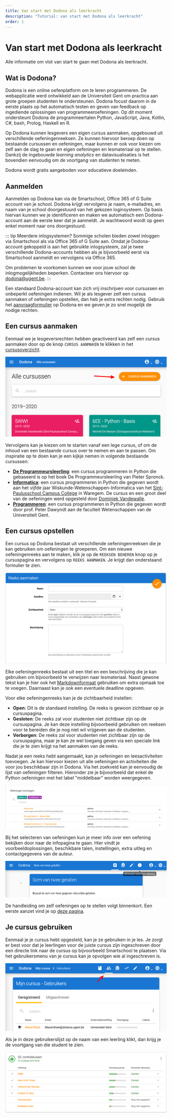 ```yaml
---
title: Van start met Dodona als leerkracht
description: "Tutorial: van start met Dodona als leerkracht"
order: 1
---
```


# Van start met Dodona als leerkracht

Alle informatie om vlot van start te gaan met Dodona als leerkracht.

## Wat is Dodona?

Dodona is een online oefenplatform om te leren programmeren. De webapplicatie werd ontwikkeld aan de Universiteit Gent om practica aan grote groepen studenten te ondersteunen. Dodona focust daarom in de eerste plaats op het automatisch testen en geven van feedback op ingediende oplossingen van programmeeroefeningen. Op dit moment ondersteunt Dodona de programmeertalen Python, JavaScript, Java, Kotlin, C#, bash, Prolog, Haskell en R.

Op Dodona kunnen lesgevers een eigen cursus aanmaken, opgebouwd uit verschillende oefeningenreeksen. Ze kunnen hiervoor beroep doen op bestaande cursussen en oefeningen, maar kunnen er ook voor kiezen om zelf aan de slag te gaan en eigen oefeningen en lesmateriaal op te stellen. Dankzij de ingebouwde *learning analytics* en datavisualisaties is het bovendien eenvoudig om de voortgang van studenten te meten.

Dodona wordt gratis aangeboden voor educatieve doeleinden.

## Aanmelden

Aanmelden op Dodona kan via de Smartschool, Office 365 of G Suite account van je school. Dodona krijgt vervolgens je naam, e-mailadres, en naam van je school doorgestuurd van het gekozen loginsysteem. Op basis hiervan kunnen we je identificeren en maken we automatisch een Dodona-account aan de eerste keer dat je aanmeldt. Je wachtwoord wordt op geen enkel moment naar ons doorgestuurd.

::: tip Meerdere inlogsystemen?
Sommige scholen bieden zowel inloggen via Smartschool als via Office 365 of G Suite aan. Omdat je Dodona-account gekoppeld is aan het gebruikte inlogsysteem, zal je twee verschillende Dodona-accounts hebben als je bijvoorbeeld eerst via Smartschool aanmeldt en vervolgens via Office 365.

Om problemen te voorkomen kunnen we voor jouw school de inlogmogelijkheden beperken. Contacteer ons hiervoor op <a href="mailto:dodona@ugent.be"> dodona@ugent.be</a>.
:::

Een standaard Dodona-account kan zich vrij inschrijven voor cursussen en onbeperkt oefeningen indienen. Wil je als lesgever zelf een cursus aanmaken of oefeningen opstellen, dan heb je extra rechten nodig. Gebruik het [aanvraagformulier](https://dodona.be/nl/rights_requests/new) op Dodona en we geven je zo snel mogelijk de nodige rechten.

## Een cursus aanmaken

Eenmaal we je lesgeversrechten hebben geactiveerd kan zelf een cursus aanmaken door op de knop `CURSUS AANMAKEN` te klikken in het [cursusoverzicht](https://dodona.be/nl/courses/).

![cursus aanmaken](./cursus-aanmaken.png)

Vervolgens kan je kiezen om te starten vanaf een lege cursus, of om de inhoud van een bestaande cursus over te nemen en aan te passen. Om inspiratie op te doen kan je een kijkje nemen in volgende bestaande cursussen:

- **[De Programmeursleerling](/nl/guides/general/the-coders-apprentice)**: een cursus programmeren in Python die gebaseerd is op het boek De Programmeursleerling van Pieter Spronck.
- **[Informatica](https://dodona.be/nl/courses/164/)**: een cursus programmeren in Python die gegeven wordt aan het vijfde jaar Wiskunde-Wetenschappen-Informatica van het [Sint-Paulusschool Campus College](https://www.sintpaulus.eu/) in Waregem. De cursus en een groot deel van de oefeningen werd opgesteld door [Dominiek Vandewalle](mailto:dominiek.vandewalle@sgsintpaulus.eu).
- **[Programmeren](https://dodona.be/nl/courses/88/)**: een cursus programmeren in Python die gegeven wordt door prof. Peter Dawyndt aan de faculteit Wetenschappen van de Universiteit Gent.


## Een cursus opstellen

Een cursus op Dodona bestaat uit verschillende oefeningenreeksen die je kan gebruiken om oefeningen te groeperen. Om een nieuwe oefeningenreeks aan te maken, klik je op de `REEKSEN BEHEREN` knop op je cursuspagina en vervolgens op `REEKS AANMAKEN`. Je krijgt dan onderstaand formulier te zien.

![reeks-aanmaken](./reeks-aanmaken.png)

Elke oefeningenreeks bestaat uit een titel en een beschrijving die je kan gebruiken om bijvoorbeeld te verwijzen naar lesmateriaal. Naast gewone tekst kan je hier ook het [Markdownformaat](/nl/references/exercise-description/#markdown) gebruiken om extra opmaak toe te voegen. Daarnaast kan je ook een eventuele deadline opgeven.

Voor elke oefeningenreeks kan je de zichtbaarheid instellen:
- **Open**: Dit is de standaard instelling. De reeks is gewoon zichtbaar op je cursuspagina.
- **Gesloten**: De reeks zal voor studenten niet zichtbaar zijn op de cursuspagina. Je kan deze instelling bijvoorbeeld gebruiken om reeksen voor te bereiden die je nog niet wil vrijgeven aan de studenten.
- **Verborgen**: De reeks zal voor studenten niet zichtbaar zijn op de cursuspagina, maar je kan ze wel toegang geven via een speciale link die je te zien krijgt na het aanmaken van de reeks.

Nadat je een reeks hebt aangemaakt, kan je oefeningen en leesactiviteiten toevoegen. Je kan hiervoor kiezen uit alle oefeningen en activiteiten die voor jou beschikbaar zijn in Dodona. Via het zoekveld kan je eenvoudig de lijst van oefeningen filteren. Hieronder zie je bijvoorbeeld dat enkel de Python oefeningen met het label "middelbaar" worden weergegeven.

![oefening-toevoegen](./oefening-toevoegen.png)

Bij het selecteren van oefeningen kun je meer info over een oefening bekijken door naar de infopagina te gaan. Hier vindt je voorbeeldoplossingen, beschikbare talen, instellingen, extra uitleg en contactgegevens van de auteur.

![oefening-infopagina](./oefening-infopagina.png)

De handleiding om zelf oefeningen op te stellen volgt binnenkort. Een eerste aanzet vind je op [deze pagina](/nl/guides/exercises/new-exercise-repo/).

## Je cursus gebruiken

Eenmaal je je cursus hebt opgesteld, kan je ze gebruiken in je les. Je zorgt er best voor dat je leerlingen voor de juiste cursus zijn ingeschreven door een directe link naar de cursus op bijvoorbeeld Smartschool te plaatsen. Via het gebruikersmenu van je cursus kan je opvolgen wie al ingeschreven is.

![cursus-gebruikers](./cursus-gebruikers.png)

Als je in deze gebruikerslijst op de naam van een leerling klikt, dan krijg je de voortgang van die student te zien.

![reeks-voortgang](./reeks-voortgang.png)
